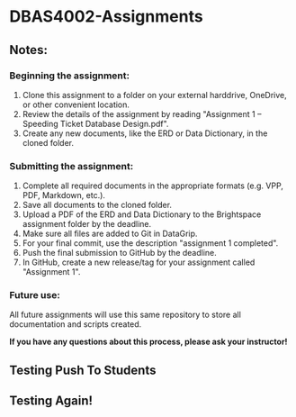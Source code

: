 # DBAS4002-Assignments

## Notes:

### Beginning the assignment:

1) Clone this assignment to a folder on your external harddrive, OneDrive, or other convenient location.
2) Review the details of the assignment by reading "Assignment 1 – Speeding Ticket Database Design.pdf".
3) Create any new documents, like the ERD or Data Dictionary, in the cloned folder.

### Submitting the assignment:

1) Complete all required documents in the appropriate formats (e.g. VPP, PDF, Markdown, etc.).
2) Save all documents to the cloned folder.
3) Upload a PDF of the ERD and Data Dictionary to the Brightspace assignment folder by the deadline.
4) Make sure all files are added to Git in DataGrip.
5) For your final commit, use the description "assignment 1 completed".
6) Push the final submission to GitHub by the deadline.
7) In GitHub, create a new release/tag for your assignment called "Assignment 1".

### Future use:

All future assignments will use this same repository to store all documentation and scripts created.

**If you have any questions about this process, please ask your instructor!**

## Testing Push To Students
## Testing Again!